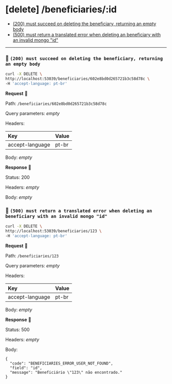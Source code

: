 # [delete] /beneficiaries/:id

* [(200) must succeed on deleting the beneficiary, returning an empty body](#94c5a8fa45)
* [(500) must return a translated error when deleting an beneficiary with an invalid mongo "id"](#394631e483)

---

### :chicken: `(200) must succeed on deleting the beneficiary, returning an empty body` <a name="94c5a8fa45"></a>

```sh
curl -X DELETE \
http://localhost:53039/beneficiaries/602e8bd0d265721b3c58d78c \
-H 'accept-language: pt-br'
```

**Request** :egg:

Path: `/beneficiaries/602e8bd0d265721b3c58d78c`

Query parameters: _empty_

Headers: 

| Key | Value |
| :--- | :--- |
| accept-language | pt-br |

Body: _empty_

**Response** :hatching_chick:

Status: 200

Headers: _empty_

Body: _empty_

### :chicken: `(500) must return a translated error when deleting an beneficiary with an invalid mongo "id"` <a name="394631e483"></a>

```sh
curl -X DELETE \
http://localhost:53039/beneficiaries/123 \
-H 'accept-language: pt-br'
```

**Request** :egg:

Path: `/beneficiaries/123`

Query parameters: _empty_

Headers: 

| Key | Value |
| :--- | :--- |
| accept-language | pt-br |

Body: _empty_

**Response** :hatching_chick:

Status: 500

Headers: _empty_

Body: 

```
{
  "code": "BENEFICIARIES_ERROR_USER_NOT_FOUND",
  "field": "id",
  "message": "Beneficiário \"123\" não encontrado."
}
```
